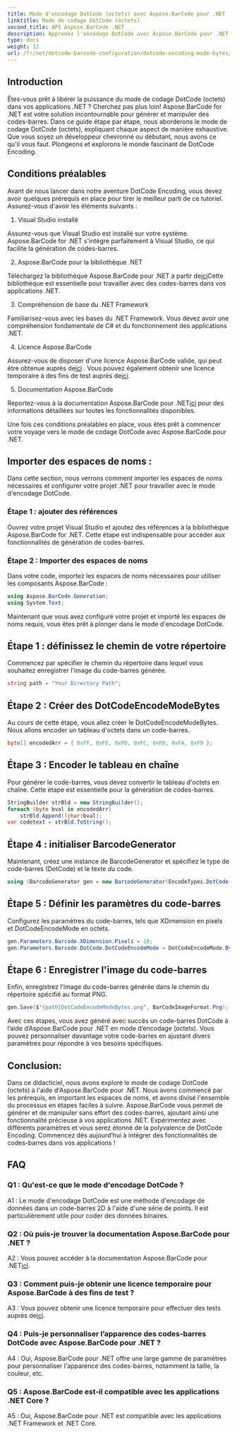 ```yaml
---
title: Mode d'encodage DotCode (octets) avec Aspose.BarCode pour .NET
linktitle: Mode de codage DotCode (octets)
second_title: API Aspose.BarCode .NET
description: Apprenez l'encodage DotCode avec Aspose.BarCode pour .NET Guide étape par étape pour générer des codes-barres.
type: docs
weight: 12
url: /fr/net/dotcode-barcode-configuration/dotcode-encoding-mode-bytes/
---
```

## Introduction

Êtes-vous prêt à libérer la puissance du mode de codage DotCode (octets) dans vos applications .NET ? Cherchez pas plus loin! Aspose.BarCode for .NET est votre solution incontournable pour générer et manipuler des codes-barres. Dans ce guide étape par étape, nous aborderons le mode de codage DotCode (octets), expliquant chaque aspect de manière exhaustive. Que vous soyez un développeur chevronné ou débutant, nous avons ce qu'il vous faut. Plongeons et explorons le monde fascinant de DotCode Encoding.

## Conditions préalables

Avant de nous lancer dans notre aventure DotCode Encoding, vous devez avoir quelques prérequis en place pour tirer le meilleur parti de ce tutoriel. Assurez-vous d'avoir les éléments suivants :

1. Visual Studio installé

Assurez-vous que Visual Studio est installé sur votre système. Aspose.BarCode for .NET s'intègre parfaitement à Visual Studio, ce qui facilite la génération de codes-barres.

2. Aspose.BarCode pour la bibliothèque .NET

 Téléchargez la bibliothèque Aspose.BarCode pour .NET à partir de[ici](https://releases.aspose.com/barcode/net/)Cette bibliothèque est essentielle pour travailler avec des codes-barres dans vos applications .NET.

3. Compréhension de base du .NET Framework

Familiarisez-vous avec les bases du .NET Framework. Vous devez avoir une compréhension fondamentale de C# et du fonctionnement des applications .NET.

4. Licence Aspose.BarCode

 Assurez-vous de disposer d'une licence Aspose.BarCode valide, qui peut être obtenue auprès de[ici](https://purchase.aspose.com/buy) . Vous pouvez également obtenir une licence temporaire à des fins de test auprès de[ici](https://purchase.aspose.com/temporary-license/).

5. Documentation Aspose.BarCode

 Reportez-vous à la documentation Aspose.BarCode pour .NET[ici](https://reference.aspose.com/barcode/net/) pour des informations détaillées sur toutes les fonctionnalités disponibles.

Une fois ces conditions préalables en place, vous êtes prêt à commencer votre voyage vers le mode de codage DotCode avec Aspose.BarCode pour .NET.

## Importer des espaces de noms :

Dans cette section, nous verrons comment importer les espaces de noms nécessaires et configurer votre projet .NET pour travailler avec le mode d'encodage DotCode. 

### Étape 1 : ajouter des références

Ouvrez votre projet Visual Studio et ajoutez des références à la bibliothèque Aspose.BarCode for .NET. Cette étape est indispensable pour accéder aux fonctionnalités de génération de codes-barres.

### Étape 2 : Importer des espaces de noms

Dans votre code, importez les espaces de noms nécessaires pour utiliser les composants Aspose.BarCode :

```csharp
using Aspose.BarCode.Generation;
using System.Text;
```

Maintenant que vous avez configuré votre projet et importé les espaces de noms requis, vous êtes prêt à plonger dans le mode d'encodage DotCode.

## Étape 1 : définissez le chemin de votre répertoire

Commencez par spécifier le chemin du répertoire dans lequel vous souhaitez enregistrer l'image du code-barres générée.

```csharp
string path = "Your Directory Path";
```

## Étape 2 : Créer des DotCodeEncodeModeBytes

Au cours de cette étape, vous allez créer le DotCodeEncodeModeBytes. Nous allons encoder un tableau d'octets dans un code-barres.

```csharp
byte[] encodedArr = { 0xFF, 0xFE, 0xFD, 0xFC, 0xFB, 0xFA, 0xF9 };
```

## Étape 3 : Encoder le tableau en chaîne

Pour générer le code-barres, vous devez convertir le tableau d'octets en chaîne. Cette étape est essentielle pour la génération de codes-barres.

```csharp
StringBuilder strBld = new StringBuilder();
foreach (byte bval in encodedArr)
    strBld.Append((char)bval);
var codetext = strBld.ToString();
```

## Étape 4 : initialiser BarcodeGenerator

Maintenant, créez une instance de BarcodeGenerator et spécifiez le type de code-barres (DotCode) et le texte du code.

```csharp
using (BarcodeGenerator gen = new BarcodeGenerator(EncodeTypes.DotCode, codetext))
```

## Étape 5 : Définir les paramètres du code-barres

Configurez les paramètres du code-barres, tels que XDimension en pixels et DotCodeEncodeMode en octets.

```csharp
gen.Parameters.Barcode.XDimension.Pixels = 10;
gen.Parameters.Barcode.DotCode.DotCodeEncodeMode = DotCodeEncodeMode.Bytes;
```

## Étape 6 : Enregistrer l'image du code-barres

Enfin, enregistrez l'image du code-barres générée dans le chemin du répertoire spécifié au format PNG.

```csharp
gen.Save($"{path}DotCodeEncodeModeBytes.png", BarCodeImageFormat.Png);
```

Avec ces étapes, vous avez généré avec succès un code-barres DotCode à l’aide d’Aspose.BarCode pour .NET en mode d’encodage (octets). Vous pouvez personnaliser davantage votre code-barres en ajustant divers paramètres pour répondre à vos besoins spécifiques.

## Conclusion:

Dans ce didacticiel, nous avons exploré le mode de codage DotCode (octets) à l'aide d'Aspose.BarCode pour .NET. Nous avons commencé par les prérequis, en important les espaces de noms, et avons divisé l'ensemble du processus en étapes faciles à suivre. Aspose.BarCode vous permet de générer et de manipuler sans effort des codes-barres, ajoutant ainsi une fonctionnalité précieuse à vos applications .NET. Expérimentez avec différents paramètres et vous serez étonné de la polyvalence de DotCode Encoding. Commencez dès aujourd’hui à intégrer des fonctionnalités de codes-barres dans vos applications !

## FAQ

### Q1 : Qu'est-ce que le mode d'encodage DotCode ?

A1 : Le mode d'encodage DotCode est une méthode d'encodage de données dans un code-barres 2D à l'aide d'une série de points. Il est particulièrement utile pour coder des données binaires.

### Q2 : Où puis-je trouver la documentation Aspose.BarCode pour .NET ?

 A2 : Vous pouvez accéder à la documentation Aspose.BarCode pour .NET[ici](https://reference.aspose.com/barcode/net/).

### Q3 : Comment puis-je obtenir une licence temporaire pour Aspose.BarCode à des fins de test ?

 A3 : Vous pouvez obtenir une licence temporaire pour effectuer des tests auprès de[ici](https://purchase.aspose.com/temporary-license/).

### Q4 : Puis-je personnaliser l’apparence des codes-barres DotCode avec Aspose.BarCode pour .NET ?

A4 : Oui, Aspose.BarCode pour .NET offre une large gamme de paramètres pour personnaliser l'apparence des codes-barres, notamment la taille, la couleur, etc.

### Q5 : Aspose.BarCode est-il compatible avec les applications .NET Core ?

A5 : Oui, Aspose.BarCode pour .NET est compatible avec les applications .NET Framework et .NET Core.